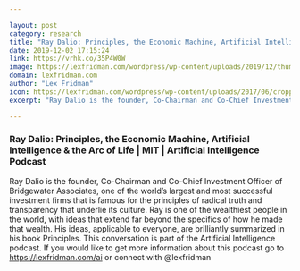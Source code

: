 ```yaml
---

layout: post
category: research
title: "Ray Dalio: Principles, the Economic Machine, Artificial Intelligence &amp; the Arc of Life"
date: 2019-12-02 17:15:24
link: https://vrhk.co/35P4W0W
image: https://lexfridman.com/wordpress/wp-content/uploads/2019/12/thumb_ray_dalio.png
domain: lexfridman.com
author: "Lex Fridman"
icon: https://lexfridman.com/wordpress/wp-content/uploads/2017/06/cropped-lex-favicon-4-1-180x180.png
excerpt: "Ray Dalio is the founder, Co-Chairman and Co-Chief Investment Officer of Bridgewater Associates, one of the world’s largest and most successful investment firms that is famous for the principles of radical truth and transparency that underlie its culture. Ray is one of the wealthiest people in the world, with ideas that extend far beyond the specifics of how he made that wealth. His ideas, applicable to everyone, are brilliantly summarized in his book Principles. This conversation is part of the Artificial Intelligence podcast. If you would like to get more information about this podcast go to <https://lexfridman.com/ai> or connect with @lexfridman"

---
```


### Ray Dalio: Principles, the Economic Machine, Artificial Intelligence &amp; the Arc of Life | MIT | Artificial Intelligence Podcast

Ray Dalio is the founder, Co-Chairman and Co-Chief Investment Officer of Bridgewater Associates, one of the world’s largest and most successful investment firms that is famous for the principles of radical truth and transparency that underlie its culture. Ray is one of the wealthiest people in the world, with ideas that extend far beyond the specifics of how he made that wealth. His ideas, applicable to everyone, are brilliantly summarized in his book Principles. This conversation is part of the Artificial Intelligence podcast. If you would like to get more information about this podcast go to <https://lexfridman.com/ai> or connect with @lexfridman